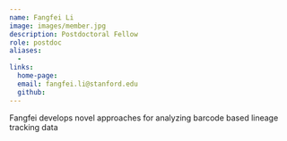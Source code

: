 ```yaml
---
name: Fangfei Li
image: images/member.jpg
description: Postdoctoral Fellow
role: postdoc
aliases:
  - 
links:
  home-page: 
  email: fangfei.li@stanford.edu
  github: 
---
```


Fangfei develops novel approaches for analyzing barcode based lineage tracking data
